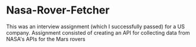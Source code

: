 # Nasa-Rover-Fetcher
This was an interview assignment (which I successfully passed) for a US company. Assignment consisted of creating an API for collecting data from NASA's APIs for the Mars rovers
